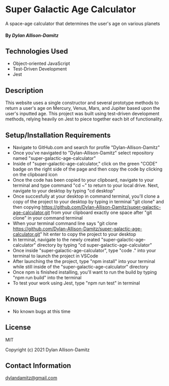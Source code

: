 # Super Galactic Age Calculator
A space-age calculator that determines the user's age on various planets
#### By _**Dylan Allison-Damitz**_

## Technologies Used

* Object-oriented JavaScript
* Test-Driven Development
* Jest

## Description

This website uses a single constructor and several prototype methods to return a user's age on Mercury, Venus, Mars, and Jupiter based upon the user's inputted age. This project was built using test-driven development methods, relying heavily on Jest to piece together each bit of functionality. 

## Setup/Installation Requirements

* Navigate to GitHub.com and search for profile "Dylan-Allison-Damitz"
* Once you've navigated to "Dylan-Allison-Damitz" select repository named "super-galactic-age-calculator"
* Inside of "super-galactic-age-calculator," click on the green "CODE" badge on the right side of the page and then copy the code by clicking on the clipboard icon
* Once the code has been copied to your clipboard, navigate to your terminal and type command "cd ~" to return to your local drive. Next, navigate to your desktop by typing "cd desktop"
* Once succesfully at your desktop in command terminal, you'll clone a copy of the project to your desktop by typing in terminal "git clone" and then copying https://github.com/Dylan-Allison-Damitz/super-galactic-age-calculator.git from your clipboard exactly one space after "git clone" in your command terminal
* When your terminal command line says "git clone https://github.com/Dylan-Allison-Damitz/super-galactic-age-calculator.git" hit enter to copy the project to your desktop
* In terminal, navigate to the newly created "super-galactic-age-calculator" directory by typing "cd super-galactic-age-calculator" 
* Once inside "super-galactic-age-calculator", type "code ." into your terminal to launch the project in VSCode
* After launching the the project, type "npm install" into your terminal while still inside of the "super-galactic-age-calculator" directory
* Once npm is finished installing, you'll want to run the build by typing "npm run build" into the terminal
* To test your work using Jest, type "npm run test" in terminal 

## Known Bugs

* No known bugs at this time

## License

MIT

Copyright (c) 2021 Dylan Allison-Damitz

## Contact Information

dylandamitz@gmail.com